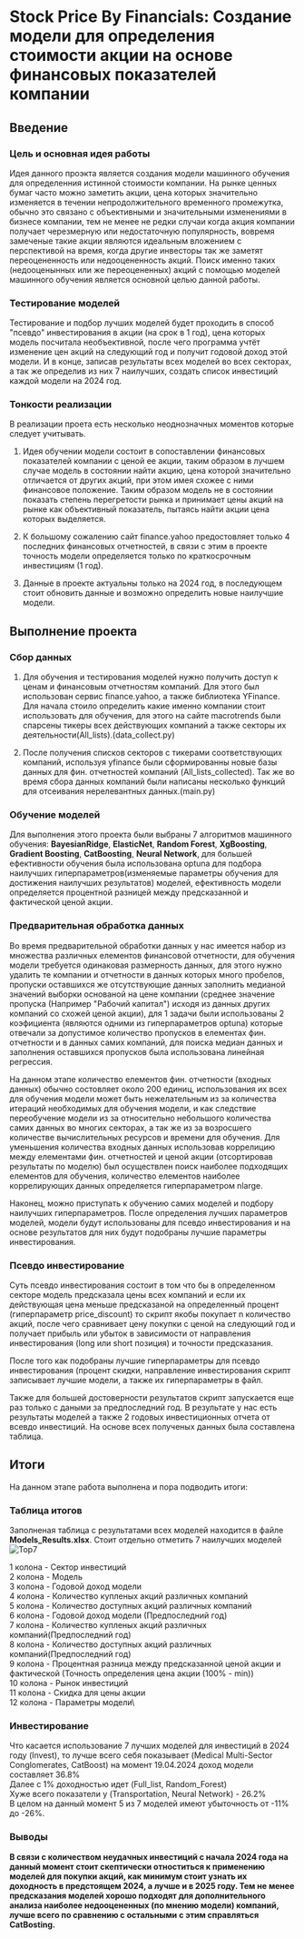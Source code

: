 # Stock Price By Financials:  Создание модели для определения стоимости акции на основе финансовых показателей компании

## Введение

### Цель и основная идея работы

Идея данного проэкта является создания модели машинного обучения для определенния истинной стоимости компании. На рынке ценных бумаг часто можно заметить акции, цена которых значительно изменяется в течении непродолжительного временного промежутка, обычно это связано с объективными и значительными изменениями в бизнесе компании, тем не менее не редки случаи когда акция компании получает черезмерную или недостаточную популярность, вовремя замеченые такие акции являются идеальным вложением с перспективой на время, когда другие инвесторы так же заметят переоцененность или недооцененность акций. Поиск именно таких (недооценынных или же переоцененных) акций с помощью моделей машинного обучения является основной целью данной работы.

### Тестирование моделей
Тестирование и подбор лучших моделей будет проходить в способ "псевдо" инвестирования в акции (на срок в 1 год), цена которых модель посчитала необъективной, после чего программа учтёт изменение цен акций на следующий год и получит годовой доход этой модели. И в конце, записав результаты всех моделей во всех секторах, а так же определив из них 7 наилучших, создать список инвестиций каждой модели на 2024 год.

### Тонкости реализации

   В реализации проета есть несколько неоднозначных моментов которые следует учитывать.

1. Идея обучении модели состоит в сопоставлении финансовых показателей компании с ценой ее акции, таким образом в лучшем случае модель в состоянии найти акцию, цена которой значительно отличается от других акций, при этом имея схожее с ними финансовое положение. Таким образом модель не в состоянии показать степень перегретости рынка и принимает цены акций на рынке как объективный показатель, пытаясь найти акции цена которых выделяется.
   
2. К большому сожалению сайт finance.yahoo предостовляет только 4 последних финансовых отчетностей, в связи с этим в проекте точность модели определяется только по краткосрочным инвестициям (1 год).  
   
3. Данные в проекте актуальны только на 2024 год, в последующем стоит обновить данные и возможно определить новые наилучшие модели.

## Выполнение проекта

### Сбор данных

1. Для обучения и тестирования моделей нужно получить доступ к ценам и финансовым отчетностям компаний. Для этого был использован сервис finance.yahoo, а также библиотека YFinance. Для начала стоило определить какие именно компании стоит использовать для обучения, для этого на сайте macrotrends были спарсены тикеры всех действующих компаний а также секторы их деятельности(All_lists).(data_collect.py)

2. После получения списков секторов с тикерами соответствующих компаний, используя yfinance были сформированны новые базы данных для фин. отчетностей компаний (All_lists_collected). Так же во время сбора данных компаний были написаны несколько функций для отсеивания нерелевантных данных.(main.py)

### Обучение моделей

Для выполнения этого проекта были выбраны 7 алгоритмов машинного обучения: **BayesianRidge**, **ElasticNet**, **Random Forest**, **XgBoosting**, **Gradient Boosting**, **CatBoosting**,  **Neural Network**, для большей ефективности обучения была использована optuna для подбора наилучших гиперпараметров(изменяемые параметры обучения для достижения наилучших результатов) моделей, ефективность модели определяется процентной разницей между предсказанной и фактической ценой акции.

### Предварительная обработка данных

Во время предварительной обработки данных у нас имеется набор из множества различных елементов финансовой отчетности, для обучения модели требуется одинаковая размерность данных, для этого нужно удалить те компании и отчетности в данных которых много пробелов, пропуски оставшихся же отсутствующие данных заполнить медианой значений выборки основаной на цене компании (среднее значение пропуска (Например "Рабочий капитал") исходя из данных других компаний со схожей ценой акции), для 1 задачи были использованы 2 коэфициента (являются одними из гиперпараметров optuna) которые отвечали за допустимое количество пропусков в елементах фин. отчетности и в данных самих компаний, для поиска медиан данных и заполнения оставшихся пропусков была использована линейная регрессия.

На данном этапе количество елементов фин. отчетности (входных данных) обычно состовляет около 200 единиц, использования их всех для обучения модели может быть нежелательным из за количества итераций необходимых для обучения модели, и как следствие переобучение модели из за относительно небольшого количества самих данных во многих секторах, а так же из за возросшего количестве вычислительных ресурсов и времени для обучения. Для уменьшения количества входных данных использовав коррелицию между елементами фин. отчетностей и ценой акции (отсортировав результаты по моделю) был осуществлен поиск наиболее подходящих елементов для обучения, количество елементов наиболее коррелирующих данных определяется гиперпараметром nlarge.

Наконец, можно приступать к обучению самих моделей и подбору наилучших гиперпараметров. После определения лучших параметров моделей, модели будут использованы для псевдо инвестирования и на основе результатов для них будут подобраны лучшие параметры инвестирования.

### Псевдо инвестирование

Суть псевдо инвестирования состоит в том что бы в определенном секторе модель предсказала цены всех компаний и если их действующая цена меньше предсказаной на определенный процент (гиперпараметр price_discount) то скрипт якобы покупает n количество акций, после чего сравнивает цену покупки с ценой на следующий год и получает прибыль или убыток в зависимости от направления инвестирования (long или short позиция) и точности предсказания.

После того как подобраны лучшие гиперпараметры для псевдо инвестирования (процент скидки, направление инвестирования скрипт записывает лучшие модели, а также их гиперпараметры в файл. 

Также для большей достоверности результатов скрипт запускается еще раз только с даными за предпоследний год. В результате у нас есть результаты моделей а также 2 годовых инвестиционных отчета от всевдо инвестиций. На основе всех полученых данных была составлена таблица.

##  Итоги
На данном этапе работа выполнена и пора подводить итоги:
### Таблица итогов

Заполненая таблица с результатами всех моделей находится в файле **Models_Results.xlsx**.
Стоит отдельно отметить 7 наилучших моделей
![Top7](https://github.com/Kertn/Stock_Price_by_Financials/assets/111581848/966c5ecc-c2d1-4fa1-b20d-e7273af68278)

1 колона - Сектор инвестиций\
2 колона - Модель\
3 колона - Годовой доход модели\
4 колона - Количество купленых акций различных компаний\
5 колона - Количество доступных акций различных компаний\
6 колона - Годовой доход модели (Предпоследний год)\
7 колона - Количество купленых акций различных компаний(Предпоследний год)\
8 колона - Количество доступных акций различных компаний(Предпоследний год)\
9 колона - Процентная разница между предсказанной ценой акции и фактической (Точность определения цена акции (100% - min))\
10 колона - Рынок инвестиций\
11 колона - Скидка для цены акции\
12 колона - Параметры модели\

### Инвестирование

Что касается использование 7 лучших моделей для инвестиций в 2024 году (Invest), то лучше всего себя показывает (Medical Multi-Sector Conglomerates, CatBoost) на момент 19.04.2024 доход модели составляет 36.8%\
Далее с 1% доходностью идет (Full_list, Random_Forest)\
Хуже всего показатели у (Transportation, Neural Network) - 26.2%\
В целом на данный момент 5 из 7 моделей имеют убыточность от -11% до -26%.

### Выводы
**В связи с количеством неудачных инвестиций с начала 2024 года на данный момент стоит скептически отноститься к применению моделей для покупки акций, как минимум стоит узнать их доходность в предстоящем 2024, а лучше и в 2025 году. Тем не менее предсказания моделей хорошо подходят для дополнительного анализа наиболее недооцененных (по мнению модели) компаний, лучше всего по сравнению с остальными с этим справляться CatBosting.**

